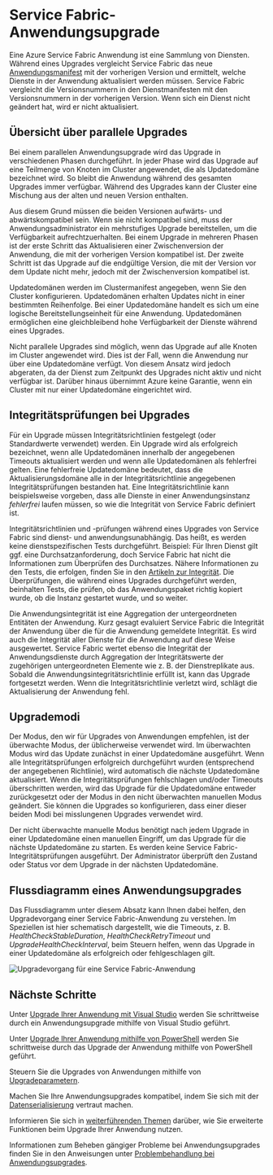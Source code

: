 <properties
   pageTitle="Service Fabric-Anwendungsupgrade | Microsoft Azure"
   description="Dieser Artikel bietet eine Einführung in das Upgrade einer Service Fabric-Anwendung, einschließlich Wahl des Upgrademodus und der Durchführung der Integritätsüberprüfungen."
   services="service-fabric"
   documentationCenter=".net"
   authors="mani-ramaswamy"
   manager="timlt"
   editor=""/>

<tags
   ms.service="service-fabric"
   ms.devlang="dotnet"
   ms.topic="article"
   ms.tgt_pltfrm="NA"
   ms.workload="NA"
   ms.date="09/14/2016"
   ms.author="subramar"/>


# Service Fabric-Anwendungsupgrade

Eine Azure Service Fabric Anwendung ist eine Sammlung von Diensten. Während eines Upgrades vergleicht Service Fabric das neue [Anwendungsmanifest](service-fabric-application-model.md#describe-an-application) mit der vorherigen Version und ermittelt, welche Dienste in der Anwendung aktualisiert werden müssen. Service Fabric vergleicht die Versionsnummern in den Dienstmanifesten mit den Versionsnummern in der vorherigen Version. Wenn sich ein Dienst nicht geändert hat, wird er nicht aktualisiert.

## Übersicht über parallele Upgrades

Bei einem parallelen Anwendungsupgrade wird das Upgrade in verschiedenen Phasen durchgeführt. In jeder Phase wird das Upgrade auf eine Teilmenge von Knoten im Cluster angewendet, die als Updatedomäne bezeichnet wird. So bleibt die Anwendung während des gesamten Upgrades immer verfügbar. Während des Upgrades kann der Cluster eine Mischung aus der alten und neuen Version enthalten.

Aus diesem Grund müssen die beiden Versionen aufwärts- und abwärtskompatibel sein. Wenn sie nicht kompatibel sind, muss der Anwendungsadministrator ein mehrstufiges Upgrade bereitstellen, um die Verfügbarkeit aufrechtzuerhalten. Bei einem Upgrade in mehreren Phasen ist der erste Schritt das Aktualisieren einer Zwischenversion der Anwendung, die mit der vorherigen Version kompatibel ist. Der zweite Schritt ist das Upgrade auf die endgültige Version, die mit der Version vor dem Update nicht mehr, jedoch mit der Zwischenversion kompatibel ist.

Updatedomänen werden im Clustermanifest angegeben, wenn Sie den Cluster konfigurieren. Updatedomänen erhalten Updates nicht in einer bestimmten Reihenfolge. Bei einer Updatedomäne handelt es sich um eine logische Bereitstellungseinheit für eine Anwendung. Updatedomänen ermöglichen eine gleichbleibend hohe Verfügbarkeit der Dienste während eines Upgrades.

Nicht parallele Upgrades sind möglich, wenn das Upgrade auf alle Knoten im Cluster angewendet wird. Dies ist der Fall, wenn die Anwendung nur über eine Updatedomäne verfügt. Von diesem Ansatz wird jedoch abgeraten, da der Dienst zum Zeitpunkt des Upgrades nicht aktiv und nicht verfügbar ist. Darüber hinaus übernimmt Azure keine Garantie, wenn ein Cluster mit nur einer Updatedomäne eingerichtet wird.

## Integritätsprüfungen bei Upgrades

Für ein Upgrade müssen Integritätsrichtlinien festgelegt (oder Standardwerte verwendet) werden. Ein Upgrade wird als erfolgreich bezeichnet, wenn alle Updatedomänen innerhalb der angegebenen Timeouts aktualisiert werden und wenn alle Updatedomänen als fehlerfrei gelten. Eine fehlerfreie Updatedomäne bedeutet, dass die Aktualisierungsdomäne alle in der Integritätsrichtlinie angegebenen Integritätsprüfungen bestanden hat. Eine Integritätsrichtlinie kann beispielsweise vorgeben, dass alle Dienste in einer Anwendungsinstanz *fehlerfrei* laufen müssen, so wie die Integrität von Service Fabric definiert ist.

Integritätsrichtlinien und -prüfungen während eines Upgrades von Service Fabric sind dienst- und anwendungsunabhängig. Das heißt, es werden keine dienstspezifischen Tests durchgeführt. Beispiel: Für Ihren Dienst gilt ggf. eine Durchsatzanforderung, doch Service Fabric hat nicht die Informationen zum Überprüfen des Durchsatzes. Nähere Informationen zu den Tests, die erfolgen, finden Sie in den [Artikeln zur Integrität](service-fabric-health-introduction.md). Die Überprüfungen, die während eines Upgrades durchgeführt werden, beinhalten Tests, die prüfen, ob das Anwendungspaket richtig kopiert wurde, ob die Instanz gestartet wurde, und so weiter.

Die Anwendungsintegrität ist eine Aggregation der untergeordneten Entitäten der Anwendung. Kurz gesagt evaluiert Service Fabric die Integrität der Anwendung über die für die Anwendung gemeldete Integrität. Es wird auch die Integrität aller Dienste für die Anwendung auf diese Weise ausgewertet. Service Fabric wertet ebenso die Integrität der Anwendungsdienste durch Aggregation der Integritätswerte der zugehörigen untergeordneten Elemente wie z. B. der Dienstreplikate aus. Sobald die Anwendungsintegritätsrichtlinie erfüllt ist, kann das Upgrade fortgesetzt werden. Wenn die Integritätsrichtlinie verletzt wird, schlägt die Aktualisierung der Anwendung fehl.

## Upgrademodi

Der Modus, den wir für Upgrades von Anwendungen empfehlen, ist der überwachte Modus, der üblicherweise verwendet wird. Im überwachten Modus wird das Update zunächst in einer Updatedomäne ausgeführt. Wenn alle Integritätsprüfungen erfolgreich durchgeführt wurden (entsprechend der angegebenen Richtlinie), wird automatisch die nächste Updatedomäne aktualisiert. Wenn die Integritätsprüfungen fehlschlagen und/oder Timeouts überschritten werden, wird das Upgrade für die Updatedomäne entweder zurückgesetzt oder der Modus in den nicht überwachten manuellen Modus geändert. Sie können die Upgrades so konfigurieren, dass einer dieser beiden Modi bei misslungenen Upgrades verwendet wird.

Der nicht überwachte manuelle Modus benötigt nach jedem Upgrade in einer Updatedomäne einen manuellen Eingriff, um das Upgrade für die nächste Updatedomäne zu starten. Es werden keine Service Fabric-Integritätsprüfungen ausgeführt. Der Administrator überprüft den Zustand oder Status vor dem Upgrade in der nächsten Updatedomäne.

## Flussdiagramm eines Anwendungsupgrades

Das Flussdiagramm unter diesem Absatz kann Ihnen dabei helfen, den Upgradevorgang einer Service Fabric-Anwendung zu verstehen. Im Speziellen ist hier schematisch dargestellt, wie die Timeouts, z. B. *HealthCheckStableDuration*, *HealthCheckRetryTimeout* und *UpgradeHealthCheckInterval*, beim Steuern helfen, wenn das Upgrade in einer Updatedomäne als erfolgreich oder fehlgeschlagen gilt.

![Upgradevorgang für eine Service Fabric-Anwendung][image]


## Nächste Schritte

Unter [Upgrade Ihrer Anwendung mit Visual Studio](service-fabric-application-upgrade-tutorial.md) werden Sie schrittweise durch ein Anwendungsupgrade mithilfe von Visual Studio geführt.

Unter [Upgrade Ihrer Anwendung mithilfe von PowerShell](service-fabric-application-upgrade-tutorial-powershell.md) werden Sie schrittweise durch das Upgrade der Anwendung mithilfe von PowerShell geführt.

Steuern Sie die Upgrades von Anwendungen mithilfe von [Upgradeparametern](service-fabric-application-upgrade-parameters.md).

Machen Sie Ihre Anwendungsupgrades kompatibel, indem Sie sich mit der [Datenserialisierung](service-fabric-application-upgrade-data-serialization.md) vertraut machen.

Informieren Sie sich in [weiterführenden Themen](service-fabric-application-upgrade-advanced.md) darüber, wie Sie erweiterte Funktionen beim Upgrade Ihrer Anwendung nutzen.

Informationen zum Beheben gängiger Probleme bei Anwendungsupgrades finden Sie in den Anweisungen unter [Problembehandlung bei Anwendungsupgrades](service-fabric-application-upgrade-troubleshooting.md).
 


[image]: media/service-fabric-application-upgrade/service-fabric-application-upgrade-flowchart.png

<!---HONumber=AcomDC_0921_2016-->